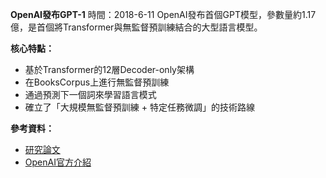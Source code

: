 **OpenAI發布GPT-1**
時間：2018-6-11
OpenAI發布首個GPT模型，參數量約1.17億，是首個將Transformer與無監督預訓練結合的大型語言模型。

**核心特點：**

* 基於Transformer的12層Decoder-only架構
* 在BooksCorpus上進行無監督預訓練
* 通過預測下一個詞來學習語言模式
* 確立了「大規模無監督預訓練 + 特定任務微調」的技術路線

**參考資料：**

* [研究論文](https://cdn.openai.com/research-covers/language-unsupervised/language_understanding_paper.pdf)
* [OpenAI官方介紹](https://openai.com/index/language-unsupervised/)